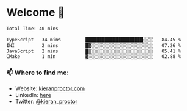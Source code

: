 # Welcome 🦘

<!--START_SECTION:waka-->

```txt
Total Time: 40 mins

TypeScript   34 mins         █████████████████████░░░░   84.45 %
INI          2 mins          █▓░░░░░░░░░░░░░░░░░░░░░░░   07.26 %
JavaScript   2 mins          █▒░░░░░░░░░░░░░░░░░░░░░░░   05.41 %
CMake        1 min           ▓░░░░░░░░░░░░░░░░░░░░░░░░   02.88 %
```

<!--END_SECTION:waka-->

### 📫 Where to find me:

-   Website: [kieranproctor.com](https://kieranproctor.com/)
-   LinkedIn: [here](https://www.linkedin.com/in/kieran-proctor-086b5a159/)
-   Twitter: [@kieran_proctor](https://twitter.com/kieran_proctor)
